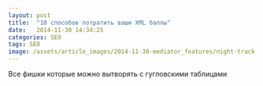 ```yaml
---
layout: post
title:  "10 способов потратить ваши XML баллы"
date:   2014-11-30 14:34:25
categories: SEO
tags: SEO
image: /assets/article_images/2014-11-30-mediator_features/night-track.JPG
---
```


Все фишки которые можно вытворять с гугловскими таблицами